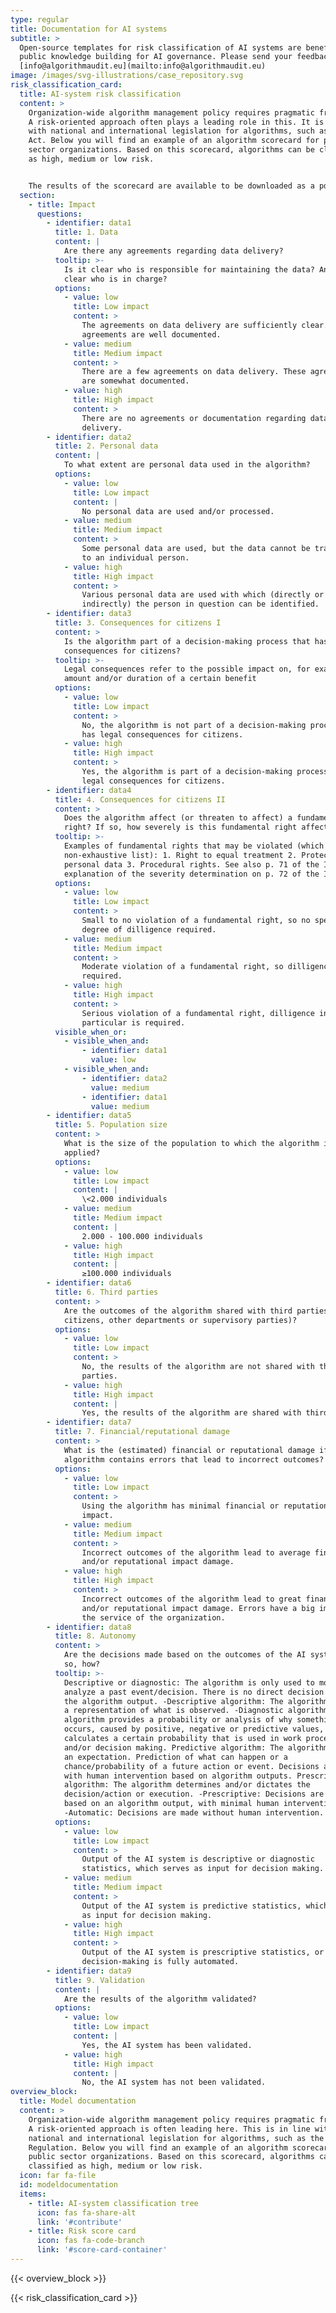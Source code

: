 ```yaml
---
type: regular
title: Documentation for AI systems
subtitle: >
  Open-source templates for risk classification of AI systems are beneficial for
  public knowledge building for AI governance. Please send your feedback to
  [info@algorithmaudit.eu](mailto:info@algorithmaudit.eu)
image: /images/svg-illustrations/case_repository.svg
risk_classification_card:
  title: AI-system risk classification
  content: >
    Organization-wide algorithm management policy requires pragmatic frameworks.
    A risk-oriented approach often plays a leading role in this. It is in line
    with national and international legislation for algorithms, such as the AI
    Act. Below you will find an example of an algorithm scorecard for public
    sector organizations. Based on this scorecard, algorithms can be classified
    as high, medium or low risk.


    The results of the scorecard are available to be downloaded as a pdf.
  section:
    - title: Impact
      questions:
        - identifier: data1
          title: 1. Data
          content: |
            Are there any agreements regarding data delivery?
          tooltip: >-
            Is it clear who is responsible for maintaining the data? And is it
            clear who is in charge?
          options:
            - value: low
              title: Low impact
              content: >
                The agreements on data delivery are sufficiently clear. These
                agreements are well documented.
            - value: medium
              title: Medium impact
              content: >
                There are a few agreements on data delivery. These agreements
                are somewhat documented.
            - value: high
              title: High impact
              content: >
                There are no agreements or documentation regarding data
                delivery.
        - identifier: data2
          title: 2. Personal data
          content: |
            To what extent are personal data used in the algorithm?
          options:
            - value: low
              title: Low impact
              content: |
                No personal data are used and/or processed.
            - value: medium
              title: Medium impact
              content: >
                Some personal data are used, but the data cannot be traced back
                to an individual person.
            - value: high
              title: High impact
              content: >
                Various personal data are used with which (directly or
                indirectly) the person in question can be identified.
        - identifier: data3
          title: 3. Consequences for citizens I
          content: >
            Is the algorithm part of a decision-making process that has legal
            consequences for citizens?
          tooltip: >-
            Legal consequences refer to the possible impact on, for example, the
            amount and/or duration of a certain benefit
          options:
            - value: low
              title: Low impact
              content: >
                No, the algorithm is not part of a decision-making process that
                has legal consequences for citizens.
            - value: high
              title: High impact
              content: >
                Yes, the algorithm is part of a decision-making process that has
                legal consequences for citizens.
        - identifier: data4
          title: 4. Consequences for citizens II
          content: >
            Does the algorithm affect (or threaten to affect) a fundamental
            right? If so, how severely is this fundamental right affected?
          tooltip: >-
            Examples of fundamental rights that may be violated (which is a
            non-exhaustive list): 1. Right to equal treatment 2. Protection of
            personal data 3. Procedural rights. See also p. 71 of the IAMA and
            explanation of the severity determination on p. 72 of the IAMA.
          options:
            - value: low
              title: Low impact
              content: >
                Small to no violation of a fundamental right, so no special
                degree of dilligence required.
            - value: medium
              title: Medium impact
              content: >
                Moderate violation of a fundamental right, so dilligence is
                required.
            - value: high
              title: High impact
              content: >
                Serious violation of a fundamental right, dilligence in
                particular is required.
          visible_when_or:
            - visible_when_and:
                - identifier: data1
                  value: low
            - visible_when_and:
                - identifier: data2
                  value: medium
                - identifier: data1
                  value: medium
        - identifier: data5
          title: 5. Population size
          content: >
            What is the size of the population to which the algorithm is
            applied?
          options:
            - value: low
              title: Low impact
              content: |
                \<2.000 individuals
            - value: medium
              title: Medium impact
              content: |
                2.000 - 100.000 individuals
            - value: high
              title: High impact
              content: |
                ≥100.000 individuals
        - identifier: data6
          title: 6. Third parties
          content: >
            Are the outcomes of the algorithm shared with third parties (e.g.
            citizens, other departments or supervisory parties)?
          options:
            - value: low
              title: Low impact
              content: >
                No, the results of the algorithm are not shared with third
                parties.
            - value: high
              title: High impact
              content: |
                Yes, the results of the algorithm are shared with third parties.
        - identifier: data7
          title: 7. Financial/reputational damage
          content: >
            What is the (estimated) financial or reputational damage if the
            algorithm contains errors that lead to incorrect outcomes?
          options:
            - value: low
              title: Low impact
              content: >
                Using the algorithm has minimal financial or reputational
                impact.
            - value: medium
              title: Medium impact
              content: >
                Incorrect outcomes of the algorithm lead to average financial
                and/or reputational impact damage.
            - value: high
              title: High impact
              content: >
                Incorrect outcomes of the algorithm lead to great financial
                and/or reputational impact damage. Errors have a big impact on
                the service of the organization.
        - identifier: data8
          title: 8. Autonomy
          content: >
            Are the decisions made based on the outcomes of the AI ​​system? If
            so, how?
          tooltip: >-
            Descriptive or diagnostic: The algorithm is only used to monitor or
            analyze a past event/decision. There is no direct decision linked to
            the algorithm output. -Descriptive algorithm: The algorithm provides
            a representation of what is observed. -Diagnostic algorithm: The
            algorithm provides a probability or analysis of why something
            occurs, caused by positive, negative or predictive values, or
            calculates a certain probability that is used in work processes
            and/or decision making. Predictive algorithm: The algorithm provides
            an expectation. Prediction of what can happen or a
            chance/probability of a future action or event. Decisions are made
            with human intervention based on algorithm outputs. Prescriptive
            algorithm: The algorithm determines and/or dictates the
            decision/action or execution. -Prescriptive: Decisions are made
            based on an algorithm output, with minimal human intervention.
            -Automatic: Decisions are made without human intervention.
          options:
            - value: low
              title: Low impact
              content: >
                Output of the AI ​​system is descriptive or diagnostic
                statistics, which serves as input for decision making.
            - value: medium
              title: Medium impact
              content: >
                Output of the AI ​​system is predictive statistics, which serves
                as input for decision making.
            - value: high
              title: High impact
              content: >
                Output of the AI ​​system is prescriptive statistics, or
                decision-making is fully automated.
        - identifier: data9
          title: 9. Validation
          content: |
            Are the results of the algorithm validated?
          options:
            - value: low
              title: Low impact
              content: |
                Yes, the AI ​​system has been validated.
            - value: high
              title: High impact
              content: |
                No, the AI ​​system has not been validated.
overview_block:
  title: Model documentation
  content: >
    Organization-wide algorithm management policy requires pragmatic frameworks.
    A risk-oriented approach is often leading here. This is in line with
    national and international legislation for algorithms, such as the AI
    ​​Regulation. Below you will find an example of an algorithm scorecard for
    public sector organizations. Based on this scorecard, algorithms can be
    classified as high, medium or low risk.
  icon: far fa-file
  id: modeldocumentation
  items:
    - title: AI-system classification tree
      icon: fas fa-share-alt
      link: '#contribute'
    - title: Risk score card
      icon: fas fa-code-branch
      link: '#score-card-container'
---
```


{{< overview_block >}}

{{< risk_classification_card >}}
